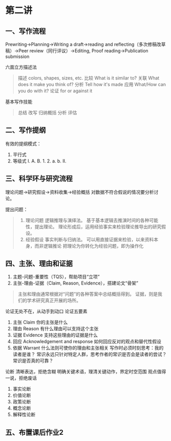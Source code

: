 # 第二讲

## 一、写作流程

Prewriting->Planning->Writing a draft->reading and reflecting（多次修稿改草稿）->Peer review（同行评议）->Editing, Proof reading->Publication submission

六面立方描述法
> 描述
>   colors, shapes, sizes, etc.
> 比较
>   What is it similar to?
> 关联
>   What does it make you think of?
> 分析
>   Tell how it's made
> 应用
>   What/How can you do with it?
> 论证
>   for or against it

基本写作技能
> 总结
> 改写
> 归纳概括
> 分析
> 评估

## 二、写作提纲

有效的提纲模式：

1. 平行式
2. 等级式
    I.
        A.
        B.
            1.
            2.
                a.
                b.
    II.

## 三、科学环与研究流程

理论问题->研究假设->资料收集->经验概括
对数据不符合假说的情况要分析讨论。

提出问题：

> 1. 理论问题
 逻辑推理与演绎法。
 基于基本逻辑去推演时间的各种可能性，提出理论。
 理论形成后，运用经验事实来检验理论推导出的研究假设。
> 2. 经验假设
 事实判断与归纳法。
 可以用直接证据来检验，以来资料本身，而非逻辑推论
 把理论为你转化为经验问题，即为操作化


## 四、主张、理由和证据

1. 主题-问题-重要性（TQS），帮助项目“立项”
2. 主张-理由-证据（Claim, Reason, Evidence），搭建论文“骨架”

> 主张和理由通常根据对“问题”的各种答案中总结概括得到。
> 证据，则是我们的学术研究真正开展的场所。

论证无处不在，从动手到动口
论证五要素

1. 主张 Claim
    你的主张是什么
2. 理由 Reason
    有什么理由可以支持这个主张
3. 证据 Evidence
    支持这些理由的证据是什么
4. 回应 Acknowledgement and response
    如何回应反对的观点和替代性假设
5. 依据 Warrant
    什么法则可使你的理由和主张相关
    写作时必须时刻思考：我的读者是谁？
    常识永远只针对特定人群，思考作者的常识是否会是读者的尝试？
    常识是否真的可靠？

论断
清晰表达，拒绝含糊
明确关键术语，理清关键动作，界定时空范围
观点值得一说，拒绝废话

1. 事实论断
2. 价值论断
3. 政策论断
4. 概念论断
5. 解释性论断

## 五、布置课后作业2
